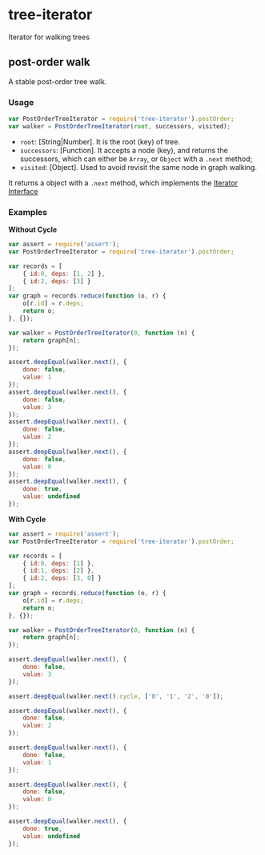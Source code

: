 # tree-iterator
Iterator for walking trees

## post-order walk
A stable post-order tree walk.

### Usage

```javascript
var PostOrderTreeIterator = require('tree-iterator').postOrder;
var walker = PostOrderTreeIterator(root, successors, visited);
```

* `root`: [String|Number]. It is the root (key) of tree.
* `successors`: [Function]. It accepts a node (key), and returns the successors, which can either be `Array`, or `Object` with a `.next` method;
* `visited`: [Object]. Used to avoid revisit the same node in graph walking.

It returns a object with a `.next` method, which implements the [Iterator Interface](https://people.mozilla.org/~jorendorff/es6-draft.html#sec-iterator-interface)

### Examples

**Without Cycle**

```javascript
var assert = require('assert');
var PostOrderTreeIterator = require('tree-iterator').postOrder;

var records = [
    { id:0, deps: [1, 2] },
    { id:2, deps: [3] }
];
var graph = records.reduce(function (o, r) {
    o[r.id] = r.deps;
    return o;
}, {});

var walker = PostOrderTreeIterator(0, function (n) {
    return graph[n];
});

assert.deepEqual(walker.next(), {
    done: false,
    value: 1
});
assert.deepEqual(walker.next(), {
    done: false,
    value: 3
});
assert.deepEqual(walker.next(), {
    done: false,
    value: 2
});
assert.deepEqual(walker.next(), {
    done: false,
    value: 0
});
assert.deepEqual(walker.next(), {
    done: true,
    value: undefined
});

```

**With Cycle**

```javascript
var assert = require('assert');
var PostOrderTreeIterator = require('tree-iterator').postOrder;

var records = [
    { id:0, deps: [1] },
    { id:1, deps: [2] },
    { id:2, deps: [3, 0] }
];
var graph = records.reduce(function (o, r) {
    o[r.id] = r.deps;
    return o;
}, {});

var walker = PostOrderTreeIterator(0, function (n) {
    return graph[n];
});

assert.deepEqual(walker.next(), {
    done: false,
    value: 3
});

assert.deepEqual(walker.next().cycle, ['0', '1', '2', '0']);

assert.deepEqual(walker.next(), {
    done: false,
    value: 2
});

assert.deepEqual(walker.next(), {
    done: false,
    value: 1
});

assert.deepEqual(walker.next(), {
    done: false,
    value: 0
});

assert.deepEqual(walker.next(), {
    done: true,
    value: undefined
});

```

